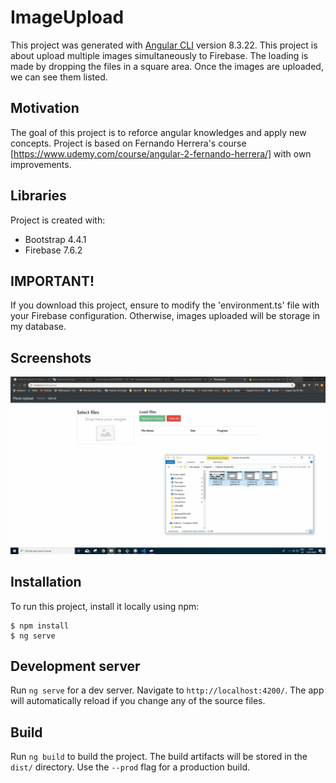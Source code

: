 # ImageUpload

This project was generated with [Angular CLI](https://github.com/angular/angular-cli) version 8.3.22.
This project is about upload multiple images simultaneously to Firebase. The loading is made by dropping the files in a square area.
Once the images are uploaded, we can see them listed.

## Motivation

The goal of this project is to reforce angular knowledges and apply new concepts.
Project is based on Fernando Herrera's course [https://www.udemy.com/course/angular-2-fernando-herrera/] with own improvements.

## Libraries

Project is created with:
* Bootstrap 4.4.1
* Firebase 7.6.2

## IMPORTANT!

If you download this project, ensure to modify the 'environment.ts' file with your Firebase configuration. Otherwise, images uploaded will be storage in my database.

## Screenshots

![Image-photo Demo GIF](demo/demo.gif)

## Installation
To run this project, install it locally using npm:

```
$ npm install
$ ng serve
```

## Development server

Run `ng serve` for a dev server. Navigate to `http://localhost:4200/`. The app will automatically reload if you change any of the source files.

## Build

Run `ng build` to build the project. The build artifacts will be stored in the `dist/` directory. Use the `--prod` flag for a production build.
